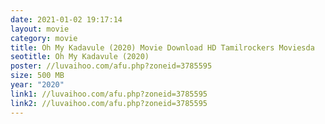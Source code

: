 ```yaml
---
date: 2021-01-02 19:17:14
layout: movie
category: movie
title: Oh My Kadavule (2020) Movie Download HD Tamilrockers Moviesda
seotitle: Oh My Kadavule (2020)
poster: //luvaihoo.com/afu.php?zoneid=3785595
size: 500 MB
year: "2020"
link1: //luvaihoo.com/afu.php?zoneid=3785595
link2: //luvaihoo.com/afu.php?zoneid=3785595
---
```

